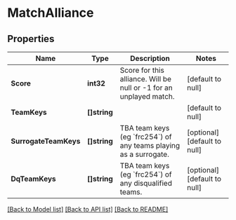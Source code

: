 # MatchAlliance

## Properties
Name | Type | Description | Notes
------------ | ------------- | ------------- | -------------
**Score** | **int32** | Score for this alliance. Will be null or -1 for an unplayed match. | [default to null]
**TeamKeys** | **[]string** |  | [default to null]
**SurrogateTeamKeys** | **[]string** | TBA team keys (eg &#x60;frc254&#x60;) of any teams playing as a surrogate. | [optional] [default to null]
**DqTeamKeys** | **[]string** | TBA team keys (eg &#x60;frc254&#x60;) of any disqualified teams. | [optional] [default to null]

[[Back to Model list]](../README.md#documentation-for-models) [[Back to API list]](../README.md#documentation-for-api-endpoints) [[Back to README]](../README.md)


